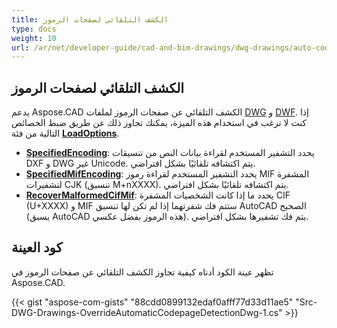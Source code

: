 ```yaml
---
title: الكشف التلقائي لصفحات الرموز
type: docs
weight: 10
url: /ar/net/developer-guide/cad-and-bim-drawings/dwg-drawings/auto-codepage-detection/
---
```


## **الكشف التلقائي لصفحات الرموز**

يدعم Aspose.CAD الكشف التلقائي عن صفحات الرموز لملفات [DWG](https://docs.fileformat.com/cad/dwg/) و [DWF](https://docs.fileformat.com/cad/dwf/). إذا كنت لا ترغب في استخدام هذه الميزة، يمكنك تجاوز ذلك عن طريق ضبط الخصائص التالية من فئة [**LoadOptions**](https://reference.aspose.com/cad/net/aspose.cad/loadoptions).

- [**SpecifiedEncoding**](https://reference.aspose.com/cad/net/aspose.cad/loadoptions/properties/specifiedencoding): يحدد التشفير المستخدم لقراءة بيانات النص من تنسيقات DXF و DWG غير Unicode. يتم اكتشافه تلقائيًا بشكل افتراضي.
- [**SpecifiedMifEncoding**](https://reference.aspose.com/cad/net/aspose.cad/loadoptions/properties/specifiedmifencoding): يحدد التشفير المستخدم لقراءة رموز MIF المشفرة لتشفيرات CJK (تنسيق M+nXXXX). يتم اكتشافه تلقائيًا بشكل افتراضي.
- [**RecoverMalformedCifMif**](https://reference.aspose.com/cad/net/aspose.cad/loadoptions/properties/recovermalformedcifmif): يحدد ما إذا كانت الشخصيات المشفرة CIF (U+XXXX) و MIF ستتم فك شفرتهما إذا لم تكن لها تنسيق AutoCAD الصحيح (يسبق AutoCAD هذه الرموز بفضل عكسي). يتم فك تشفيرها بشكل افتراضي.

## كود العينة

تظهر عينة الكود أدناه كيفية تجاوز الكشف التلقائي عن صفحات الرموز في Aspose.CAD.

{{< gist "aspose-com-gists" "88cdd0899132edaf0afff77d33d11ae5" "Src-DWG-Drawings-OverrideAutomaticCodepageDetectionDwg-1.cs" >}}
